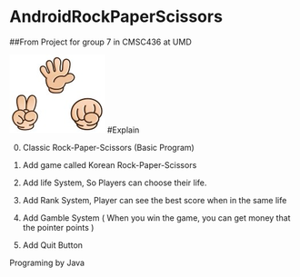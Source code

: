 # AndroidRockPaperScissors
##From Project for group 7 in CMSC436 at UMD 

![RPS](https://github.com/gunhee8178/digimonchin9dle/blob/master/Rock%20Paper%20Scissors%20Images/title2.jpg)
#Explain

0. Classic Rock-Paper-Scissors (Basic Program)

1. Add game called Korean Rock-Paper-Scissors

2. Add life System, So Players can choose their life.
  
3. Add Rank System, Player can see the best score when in the same life

4. Add Gamble System ( When you win the game, you can get money that the pointer points )

5. Add Quit Button


Programing by Java
